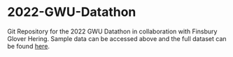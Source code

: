 # 2022-GWU-Datathon

Git Repository for the 2022 GWU Datathon in collaboration with Finsbury Glover Hering. Sample data can be accessed above and the full dataset can be found [here](https://storage.googleapis.com/222-gw-datathon/full_tweets.csv).
